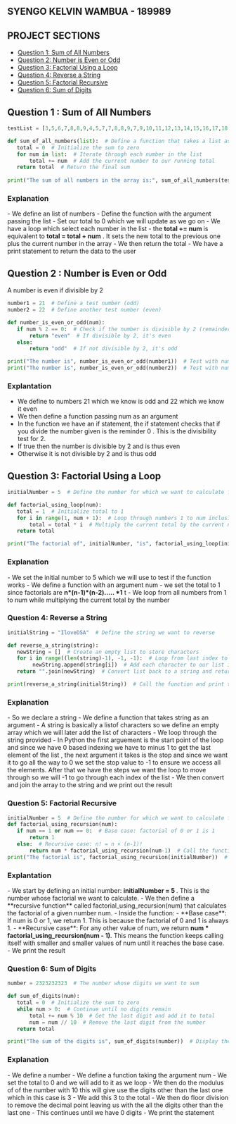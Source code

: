 <h2>SYENGO KELVIN WAMBUA - 189989</h2>


## PROJECT SECTIONS
- [Question 1: Sum of All Numbers](#question-1--sum-of-all-numbers)
- [Question 2: Number is Even or Odd](#question-2--number-is-even-or-odd)
- [Question 3: Factorial Using a Loop](#question-3-factorial-using-a-loop)
- [Question 4: Reverse a String](#question-4--reverse-a-string)
- [Question 5: Factorial Recursive](#question-5-factorial-recursive)
- [Question 6: Sum of Digits](#question-6-sum-of-digits)

## Question 1 : Sum of All Numbers

```python
testList = [3,5,6,7,8,8,9,4,5,7,7,8,8,9,7,9,10,11,12,13,14,15,16,17,18,19,20]  # Define a list of numbers to sum

def sum_of_all_numbers(list):  # Define a function that takes a list as input
   total = 0  # Initialize the sum to zero
   for num in list:  # Iterate through each number in the list
       total += num  # Add the current number to our running total
   return total  # Return the final sum
 
print("The sum of all numbers in the array is:", sum_of_all_numbers(testList))  # Call the function and print the result
```
<h3>Explanation</h3>
- We define an list of numbers
- Define the function with the argument passing the list
- Set our total to 0 which we will update as we go on
- We have a loop which select each number in the list
-  the <strong> total += num </strong> is equivalent to <strong>total = total + num</strong> . It sets the new total to the previous one plus the current number in the array
- We then return the total
- We have a print statement to return the data to the user

## Question 2 : Number is Even or Odd

A number is even if divisible by 2 
```python
number1 = 21  # Define a test number (odd)
number2 = 22  # Define another test number (even)

def number_is_even_or_odd(num):
   if num % 2 == 0:  # Check if the number is divisible by 2 (remainder is 0)
       return "even"  # If divisible by 2, it's even
   else:
       return "odd"  # If not divisible by 2, it's odd

print("The number is", number_is_even_or_odd(number1))  # Test with number1 (21)
print("The number is", number_is_even_or_odd(number2))  # Test with number2 (22)
```

<h3>Explantation </h3>

- We define to numbers 21 which we know is odd and 22 which we know it even
- We then define a function passing num as an argument
- In the function we have an if statement, the if statement checks that if you divide the number given is the reminder 0 . This is the divisibility test for 2.
- If true then the number is divisible by 2 and is thus even
- Otherwise it is not divisible by 2 and is thus odd

## Question 3: Factorial Using a Loop

```python
initialNumber = 5  # Define the number for which we want to calculate factorial

def factorial_using_loop(num):
   total = 1  # Initialize total to 1 
   for i in range(1, num + 1):  # Loop through numbers 1 to num inclusive
       total = total * i  # Multiply the current total by the current number
   return total

print("The factorial of", initialNumber, "is", factorial_using_loop(initialNumber))  # Calculate and print 5!
```


<h3>Explanation</h3>
- We set the initial number to 5 which we will use to test if the function works
- We define a function with an argument num
- we set the total to 1 since factorials are <strong> n*(n-1)*(n-2)..... *1</strong> t
- We loop from all numbers from 1  to num while multiplying the current total by the number

### Question 4:  Reverse a String 
```python
initialString = "IloveDSA"  # Define the string we want to reverse

def reverse_a_string(string):
   newString = []  # Create an empty list to store characters
   for i in range((len(string)-1), -1, -1):  # Loop from last index to first (decreasing by 1)
        newString.append(string[i])  # Add each character to our list in reverse order
   return "".join(newString)  # Convert list back to a string and return it

print(reverse_a_string(initialString))  # Call the function and print the reversed string
```

<h3>Explanation</h3>
- So we declare a string
- We define a function that takes string as an argument
- A string is basically a listof characters so we define an empty array which we will later add the list of characters
- We loop through the string provided 
- In Python the first arguement is the start point of the loop and since we have 0 based indexing we have to minus 1 to get the last element of the list , the next argument it takes is the stop and since we want it to go all the way to 0 we set the stop value to -1 to ensure we access all the elements. After that we have the steps we want the loop to move through so we will -1 to go through each index of the list
- We then convert and join the array to the string and we print out the result

### Question 5: Factorial Recursive

```python
initialNumber = 5  # Define the number for which we want to calculate factorial
def factorial_using_recursion(num):
   if num == 1 or num == 0:  # Base case: factorial of 0 or 1 is 1
       return 1
   else:  # Recursive case: n! = n × (n-1)!
       return num * factorial_using_recursion(num-1)  # Call the function recursively with num-1
print("The factorial is", factorial_using_recursion(initialNumber))  # Calculate and print 5!
```

<h3>Explantation</h3>
- We start by defining an initial number: <strong>initialNumber = 5 </strong>. This is the number whose factorial we want to calculate.
- We then define a **recursive function** called factorial_using_recursion(num) that calculates the factorial of a given number num.
- Inside the function:
	- **Base case**: If num is 0 or 1, we return 1. This is because the factorial of 0 and 1 is always 1.  
    - **Recursive case**: For any other value of num, we return <strong>num * factorial_using_recursion(num - 1)</strong>. This means the function keeps calling itself with smaller and smaller values of num until it reaches the base case.
- We print the result 


### Question 6: Sum of Digits 

```python
number = 2323232323  # The number whose digits we want to sum

def sum_of_digits(num):
   total = 0  # Initialize the sum to zero
   while num > 0:  # Continue until no digits remain
       total += num % 10  # Get the last digit and add it to total
       num = num // 10  # Remove the last digit from the number
   return total

print("The sum of the digits is", sum_of_digits(number))  # Display the result
```

<h3>Explanation</h3>
- We define a  number
- We define a function taking the argument  num
- We set the total to 0 and we will add to it as we loop
- We then do the modulus of of the number with 10 this will give use the digits other than the last one which in this case is 3
- We add this 3 to the total 
- We then do floor division to remove the decimal point leaving us with the all the digits other than the last one
- This continues until we have 0 digits
- We print the statement 

